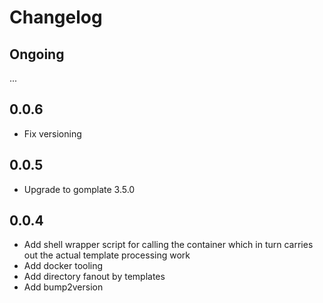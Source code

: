 # Changelog

## Ongoing

...

## 0.0.6

* Fix versioning

## 0.0.5

* Upgrade to gomplate 3.5.0

## 0.0.4

* Add shell wrapper script for calling the container which in turn carries out
  the actual template processing work
* Add docker tooling
* Add directory fanout by templates
* Add bump2version
